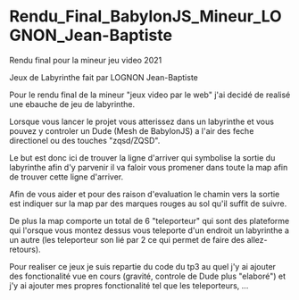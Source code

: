# Rendu_Final_BabylonJS_Mineur_LOGNON_Jean-Baptiste
 Rendu final pour la mineur jeu video 2021

Jeux de Labyrinthe fait par LOGNON Jean-Baptiste

Pour le rendu final de la mineur "jeux video par le web" j'ai decidé de realisé une ebauche de jeu de labyrinthe.

Lorsque vous lancer le projet vous atterissez dans un labyrinthe et vous pouvez y controler un Dude (Mesh de BabylonJS) a l'air des feche directionel ou des touches "zqsd/ZQSD".

Le but est donc ici de trouver la ligne d'arriver qui symbolise la sortie du labyrinthe afin d'y parvenir il va faloir vous promener dans toute la map afin de trouver cette ligne d'arriver.

Afin de vous aider et pour des raison d'evaluation le chamin vers la sortie est indiquer sur la map par des marques rouges au sol qu'il suffit de suivre.

De plus la map comporte un total de 6 "teleporteur" qui sont des plateforme qui l'orsque vous montez dessus vous teleporte d'un endroit un labyrinthe a un autre (les teleporteur son lié par 2 ce qui permet de faire des allez-retours).

Pour realiser ce jeux je suis repartie du code du tp3 au quel j'y ai ajouter des fonctionalité vue en cours (gravité, controle de Dude plus "elaboré") et j'y ai ajouter mes propres fonctionalité tel que les teleporteurs, ...